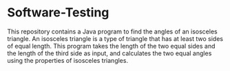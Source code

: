 # Software-Testing
This repository contains a Java program to find the angles of an isosceles triangle. An isosceles triangle is a type of triangle that has at least two sides of equal length. This program takes the length of the two equal sides and the length of the third side as input, and calculates the two equal angles using the properties of isosceles triangles.
